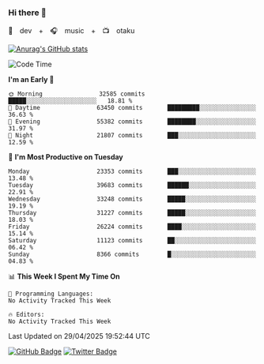 ### Hi there 👋

🚀　dev　+　🎧　music　+　📺　otaku


[![Anurag's GitHub stats](https://github-readme-stats.vercel.app/api?username=koheitasaka&count_private=true&show_icons=true&theme=monokai)](https://github.com/koheitasaka/github-readme-stats)

<!--START_SECTION:waka-->
![Code Time](http://img.shields.io/badge/Code%20Time-1%2C161%20hrs%2023%20mins-blue)

**I'm an Early 🐤** 

```text
🌞 Morning                32585 commits       █████░░░░░░░░░░░░░░░░░░░░   18.81 % 
🌆 Daytime                63450 commits       █████████░░░░░░░░░░░░░░░░   36.63 % 
🌃 Evening                55382 commits       ████████░░░░░░░░░░░░░░░░░   31.97 % 
🌙 Night                  21807 commits       ███░░░░░░░░░░░░░░░░░░░░░░   12.59 % 
```
📅 **I'm Most Productive on Tuesday** 

```text
Monday                   23353 commits       ███░░░░░░░░░░░░░░░░░░░░░░   13.48 % 
Tuesday                  39683 commits       ██████░░░░░░░░░░░░░░░░░░░   22.91 % 
Wednesday                33248 commits       █████░░░░░░░░░░░░░░░░░░░░   19.19 % 
Thursday                 31227 commits       █████░░░░░░░░░░░░░░░░░░░░   18.03 % 
Friday                   26224 commits       ████░░░░░░░░░░░░░░░░░░░░░   15.14 % 
Saturday                 11123 commits       ██░░░░░░░░░░░░░░░░░░░░░░░   06.42 % 
Sunday                   8366 commits        █░░░░░░░░░░░░░░░░░░░░░░░░   04.83 % 
```


📊 **This Week I Spent My Time On** 

```text
💬 Programming Languages: 
No Activity Tracked This Week

🔥 Editors: 
No Activity Tracked This Week
```


 Last Updated on 29/04/2025 19:52:44 UTC
<!--END_SECTION:waka-->

[![GitHub Badge](https://img.shields.io/badge/GitHub-100000?style=for-the-badge&logo=github&logoColor=white)](https://github.com/koheitasaka)
[![Twitter Badge](https://img.shields.io/badge/Twitter-1DA1F2?style=for-the-badge&logo=twitter&logoColor=white)](https://twitter.com/sleep_asleep_)
